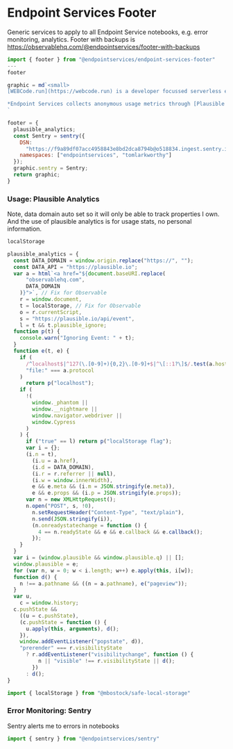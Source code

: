 # Endpoint Services Footer

Generic services to apply to all Endpoint Service notebooks, e.g. error monitoring, analytics. Footer with backups is https://observablehq.com/@endpointservices/footer-with-backups

```js
import { footer } from "@endpointservices/endpoint-services-footer"
---
footer
```

```js
graphic = md`<small>
[WEBCode.run](https://webcode.run) is a developer focussed serverless environment for [Observable](observablehq.com) notebooks. Signup for the [webcode newsletter on Substack](https://webcode.substack.com/).

*Endpoint Services collects anonymous usage metrics through [Plausible Analytics](https://observablehq.com/@endpointservices/plausible-analytics). Notebooks are monitored for errors using [sentry.io](https://sentry.io).* </small>
`
```

```js
footer = {
  plausible_analytics;
  const Sentry = sentry({
    DSN:
      "https://f9a89df07acc4958843e8bd2dca8794b@o518834.ingest.sentry.io/5628336",
    namespaces: ["endpointservices", "tomlarkworthy"]
  });
  graphic.sentry = Sentry;
  return graphic;
}
```

### Usage: Plausible Analytics

Note, data domain auto set so it will only be able to track properties I own. And the use of plausible analytics is for usage stats, no personal information.

```js
localStorage
```

```js echo
plausible_analytics = {
  const DATA_DOMAIN = window.origin.replace("https://", "");
  const DATA_API = "https://plausible.io";
  var a = html`<a href="${document.baseURI.replace(
      "observablehq.com",
      DATA_DOMAIN
    )}">`, // Fix for Observable
    r = window.document,
    t = localStorage, // Fix for Observable
    o = r.currentScript,
    s = "https://plausible.io/api/event",
    l = t && t.plausible_ignore;
  function p(t) {
    console.warn("Ignoring Event: " + t);
  }
  function e(t, e) {
    if (
      /^localhost$|^127(\.[0-9]+){0,2}\.[0-9]+$|^\[::1?\]$/.test(a.hostname) ||
      "file:" === a.protocol
    )
      return p("localhost");
    if (
      !(
        window._phantom ||
        window.__nightmare ||
        window.navigator.webdriver ||
        window.Cypress
      )
    ) {
      if ("true" == l) return p("localStorage flag");
      var i = {};
      (i.n = t),
        (i.u = a.href),
        (i.d = DATA_DOMAIN),
        (i.r = r.referrer || null),
        (i.w = window.innerWidth),
        e && e.meta && (i.m = JSON.stringify(e.meta)),
        e && e.props && (i.p = JSON.stringify(e.props));
      var n = new XMLHttpRequest();
      n.open("POST", s, !0),
        n.setRequestHeader("Content-Type", "text/plain"),
        n.send(JSON.stringify(i)),
        (n.onreadystatechange = function () {
          4 == n.readyState && e && e.callback && e.callback();
        });
    }
  }
  var i = (window.plausible && window.plausible.q) || [];
  window.plausible = e;
  for (var n, w = 0; w < i.length; w++) e.apply(this, i[w]);
  function d() {
    n !== a.pathname && ((n = a.pathname), e("pageview"));
  }
  var u,
    c = window.history;
  c.pushState &&
    ((u = c.pushState),
    (c.pushState = function () {
      u.apply(this, arguments), d();
    }),
    window.addEventListener("popstate", d)),
    "prerender" === r.visibilityState
      ? r.addEventListener("visibilitychange", function () {
          n || "visible" !== r.visibilityState || d();
        })
      : d();
}
```

```js
import { localStorage } from "@mbostock/safe-local-storage"
```

### Error Monitoring: Sentry

Sentry alerts me to errors in notebooks

```js
import { sentry } from "@endpointservices/sentry"
```
